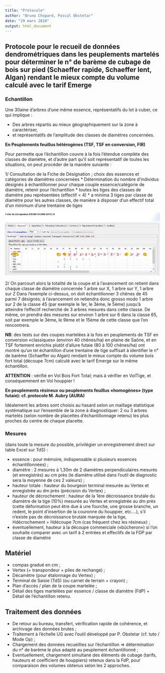 ```yaml
---
title: "Protocole"
author: "Bruno Chopard, Pascal Obstetar"
date: "29 mars 2018"
output: html_document
---
```


## Protocole pour le recueil de données dendrométriques dans les peuplements martelés pour déterminer le n° de barème de cubage de bois sur pied (Schaeffer rapide, Schaeffer lent, Algan) rendant le mieux compte du volume calculé avec le tarif Emerge

### Echantillon
Une 30aine d’arbres d’une même essence, représentatifs du lot à cuber, ce qui implique :

* Des arbres répartis au mieux géographiquement sur la zone à caractériser,
* et représentatifs de l’amplitude des classes de diamètres concernées.

**En Peuplements feuillus hétérogènes (TSF, TSF en conversion, FIR)**

Pour permette que l’échantillon couvre à la fois l’étendue complète des classes de diamètre, et d’autre part qu’il soit représentatif de toutes les situations, on peut procéder de la manière suivante :

1/ Consultation de la Fiche de Désignation ; choix des essences et catégories de diamètres concernées
    * Détermination du nombre d’individus désignés à échantillonner pour chaque couple essence/catégorie de diamètre, retenir pour l’échantillon
        * toutes les tiges des classes de diamètre peu représentées (effectif < 4)
        * a minima 3 tiges par classe de diamètre pour les autres classes, de manière à disposer d’un effectif total d’un minimum d’une trentaine de tiges
        
![Exemple :](./www/protocole00.png)

2/ On parcourt alors la totalité de la coupe et à l’avancement on retient dans chaque classe de diamètre concernée 1 arbre sur X, 1 arbre sur Y, 1 arbre sur Z
Dans l’exemple ci-dessus, on doit échantillonner 3 chênes de 45 parmi 7 désignés; à l’avancement on retiendra donc grosso modo 1 arbre sur 2 de la classe 45 (par exemple le 1er, le 3ème, le 5ème) jusqu’à atteindre l’effectif recherché de 3 arbres mesurés dans cette classe.
De même, on prendra des mesures sur environ 1 arbre sur 6 dans la classe 65, soit par exemple le 3ème, le 9ème et le 15ème de cette classe que l’on rencontrera.

**NB**: des tests sur des coupes martelées à la fois en peuplements de TSF en conversion «classiques» (environ 40 chênes/ha) en plaine de Saône, et en TSF fortement enrichis plutôt d’allure futaie (80 à 100 chênes/ha) ont montré qu’un tel échantillon d’une trentaine de tige suffisait à identifier le n° de barème (Schaeffer ou Algan) rendant le mieux compte du volume bois fort total (découpe 7cm) calculé avec le tarif Emerge sur le même échantillon.

**ATTENTION** : vérifié en Vol Bois Fort Total; mais à vérifier en VolTige, et conséquemment en Vol houppier !

**En peuplements résineux ou peuplements feuillus «homogènes» (type futaie): cf. protocole M. Aubry (AURA)**

Idéalement les arbres sont choisis au hasard selon un maillage statistique systématique sur l’ensemble de la zone à diagnostiquer: 2 ou 3 arbres martelés (selon nombre de placettes d’échantillonnage retenu) les plus proches du centre de chaque placette.

### Mesures
(dans toute la mesure du possible, privilégier un enregistrement direct sur table Excel sur TdS) :

* essence : pour mémoire, indispensable si plusieurs essences échantillonnées) ;
* diamètre : 2 mesures à 1,30m de 2 diamètres perpendiculaires mesurés (et enregistrés) au cm près (le diamètre utilisé dans l’outil de diagnostic sera la moyenne de ces 2 valeurs) ;
* hauteur totale : hauteur du bourgeon terminal mesurée au Vertex et enregistrée au dm près (précision du Vertex) ;
* hauteur de décrochement : hauteur de la 1ère décroissance brutale du diamètre de la tige (10%) mesurée au Vertex et enregistrée au dm près (cette déformation peut être due à une fourche, une grosse branche, un redent, le point d’insertion de la couronne du houppier, etc….), s’il n’existe pas de décroissance brutale marquée de la tige, Hdécrochement = Hdécoupe 7cm (cas fréquent chez les résineux) ;
* éventuellement, hauteur à la découpe commerciale («bûcheron») si l’on souhaite comparer avec un tarif à 2 entrées et effectifs de la FDP par classe de diamètre

## Matériel

* compas gradué en cm ;
* Vertex (+ transpondeur + piles de rechange) ;
* Décamètre (pour étalonnage du Vertex) ;
* Terminal de Saisie (TdS) (ou carnet de terrain + crayon) ;
* Plan d’accès / plan de la coupe martelée ;
* Détail des tiges martelées par essence / classe de diamètre (FdP) + Détail de l’échantillon retenu.

## Traitement des données

* De retour au bureau, transfert, vérification rapide de cohérence, et archivage des données brutes ;
* Traitement à l’échelle UG avec l’outil développé par P. Obstetar (cf. tuto / Mode Op) ;
* Chargement des données recueillies sur l’échantillon => détermination du n° de barème le plus adapté au peuplement échantillonné ;
* Eventuellement, chargement simultané des éléments de cubage (tarifs, hauteurs et coefficient de houppiers) retenus dans la FdP, pour comparaison des volumes obtenus selon les 2 approches.
